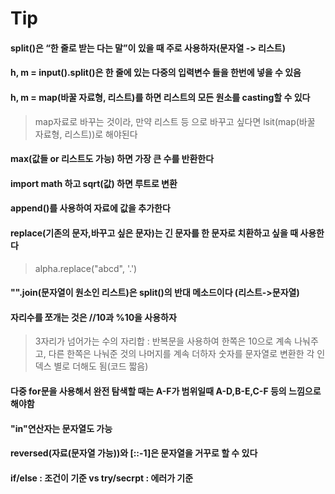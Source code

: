 # Tip

#### split()은 “한 줄로 받는 다는 말”이 있을 때 주로 사용하자(문자열 -> 리스트)

#### h, m = input().split()은 한 줄에 있는 다중의 입력변수 들을 한번에 넣을 수 있음

#### h, m = map(바꿀 자료형, 리스트)를 하면 리스트의 모든 원소를 casting할 수 있다

> map자료로 바꾸는 것이라, 만약 리스트 등 으로 바꾸고 싶다면 lsit(map(바꿀 자료형, 리스트))로 해야된다

#### max(값들 or 리스트도 가능) 하면 가장 큰 수를 반환한다

#### import math 하고 sqrt(값) 하면 루트로 변환

#### append()를 사용하여 자료에 값을 추가한다

#### replace(기존의 문자,바꾸고 싶은 문자)는 긴 문자를 한 문자로 치환하고 싶을 때 사용한다

> alpha.replace("abcd", '.')

#### "".join(문자열이 원소인 리스트)은 split()의 반대 메소드이다 (리스트->문자열)

#### 자리수를 쪼개는 것은 //10과 %10을 사용하자

> 3자리가 넘어가는 수의 자리합 : 반복문을 사용하여 한쪽은 10으로 계속 나눠주고, 다른 한쪽은 나눠준 것의 나머지를 계속 더하자
> 숫자를 문자열로 변환한 각 인덱스 별로 더해도 됨(코드 짧음)

#### 다중 for문을 사용해서 완전 탐색할 때는 A-F가 범위일때 A-D,B-E,C-F 등의 느낌으로 해야함

#### "in"연산자는 문자열도 가능

#### reversed(자료(문자열 가능))와 [::-1]은 문자열을 거꾸로 할 수 있다

#### if/else : 조건이 기준 vs try/secrpt : 에러가 기준

